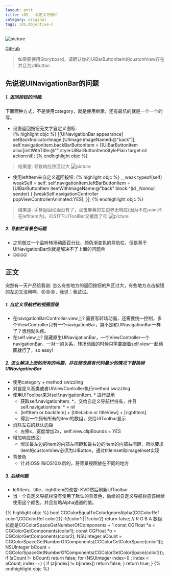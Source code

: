```yaml
---
layout: post
title: iOS - 自定义导航栏
category: original
tags: iOS,Objective-C
---
```


![picture]({{site.baseurl}}/assets/original/JIMNavigationBar.gif)

[GitHub](https://github.com/SilverJkm/JIMNavigationBar)

>如果要使用Storyboard，请确认你的UIBarButtonItem的customView存在并且为UIButton


## 先说说UINavigationBar的问题
##### 1. 返回按钮的问题: 
  下面两种方式，不是使用category，就是使用继承，还有最坑的就是一个一个的写。

  - 设置返回按钮无文字自定义图标:  
  {% highlight objc %}
  [[UINavigationBar appearance] setBackIndicatorImage:[UIImage imageNamed:@"back"]];
  self.navigationItem.backBarButtonItem = [[UIBarButtonItem alloc]initWithTitle:@"" style:UIBarButtonItemStylePlain target:nil action:nil];
  {% endhighlight objc %}

>结果是: 导致响应热区过大
>![picture]({{site.baseurl}}/assets/original/JIMNavigationBarBackItem.png)

- 使用leftItem来自定义返回按钮:
  {% highlight objc %}
  __weak typeof(self) weakSelf = self;
  self.navigationItem.leftBarButtonItem = [UIBarButtonItem itemWithImageName:@"back" block:^(id  _Nonnull sender) {
     [weakSelf.navigationController popViewControllerAnimated:YES];
  }];
  {% endhighlight objc %}

>结果是: 手势返回动画没有了，点击屏幕的左边界无响应(因为不在point不在leftItem内)，iOS11下UIToolBar又被改了🙃
>![picture]({{site.baseurl}}/assets/original/JIMNavigationBarLeftItem.png)

##### 2. 导航栏背景色问题
  * 之前做过一个监听转场动画百分比、颜色渐变色的导航栏，但是基于UINavigationBar你就是解决不了上面的问题😢
  * 🤐🤐🤐🤐

## 正文
突然有一天产品给我说: 怎么有些地方的返回按钮的热区过大，有些地方点击按钮的左边又没用啊。😡😡😡，我说：我试试。

##### 1.  自定义导航栏的视图层级
 * 在navigationBarController.view上?  需要写转场动画，还需要统一控制，多个ViewController只有一个navigationBar，岂不是和UINavigationBar一样了？想想就头疼。
 * 在self.view上?  隐藏原生UINavigationBar，一个ViewController一个navigationBar，一对一的关系，转场动画的时候只需要跟着self.view一起动画就行了，so easy!

##### 2.  怎么解决上面的所有的问题，并在修改原有代码最少的情况下替换掉UINavigationBar
*  使用category + method swizzling
*  对自定义基类或者UIViewController执行method swizzling
*  使用UIToolbar来对self.navigationItem. * 进行显示
    *  获取self.navigationItem. *，交给自定义导航栏持有，并且self.navigationItem. * = nil
    *  [leftItem or backItem] + [titleLable or titleView] + [rightItem] 
    *  得到一个拥有所有的item的数组，交给UIToolbar显示
*  消除左右的默认边距
     * 左移x，宽度增加2x，self.view.clipBounds = YES
*  增加响应热区: 
     * 增加最左边的item的内部左间距和最右边的item的内部右间距，所以要求item的customView必须为UIButton，通过titleInset和imageInset实现
 *  背景色 
    * 针对iOS9 和iOS10以后的，将背景视图放在不同的地方

##### 3. 后续问题
  * leftItem，title，rightItem的改变: KVO然后刷新UIToolbar
  * 当一个自定义导航栏没有使用了默认的背景色，后续的自定义导航栏应该继续使用这个颜色，并且忽略Alpha通道的值。

{% highlight objc %}
bool CGColorEqualToColorIgnoreAlpha(CGColorRef color1,CGColorRef color2){
    if(!color1 || !color2) return false;
    // R G B A 数组长度是CGColorSpaceGetNumberOfComponents + 1
    const CGFloat *a = CGColorGetComponents(color1); 
    const CGFloat *b = CGColorGetComponents(color2);
    NSUInteger aCount = CGColorSpaceGetNumberOfComponents(CGColorGetColorSpace(color1));
    NSUInteger bCount = CGColorSpaceGetNumberOfComponents(CGColorGetColorSpace(color2));
    if (aCount != bCount) return false;
    for (NSUInteger index=0 ; index < aCount; index++) {
        if (a[index] != b[index]) return false;
    }
    return true;
}
{% endhighlight objc %}